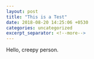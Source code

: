 ```yaml
---
layout: post
title: "This is a Test"
date: 2018-08-20 14:25:06 +0530
categories: uncategorized
excerpt_separator: <!--more-->
---
```


Hello, creepy person.
